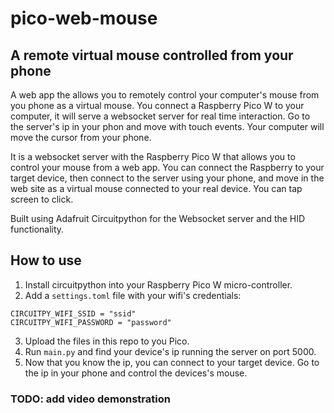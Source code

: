 # pico-web-mouse

## A remote virtual mouse controlled from your phone

A web app the allows you to remotely control your computer's mouse from you phone as a virtual mouse. You connect a Raspberry Pico W to your computer, it will serve a websocket server for real time interaction. Go to the server's ip in your phon and move with touch events. Your computer will move the cursor from your phone.

It is a websocket server with the Raspberry Pico W that allows you to control your mouse from a web app. You can connect the Raspberry to your target device, then connect to the server using your phone, and move in the web site as a virtual mouse connected to your real device. You can tap screen to click.

Built using Adafruit Circuitpython for the Websocket server and the HID functionality.

## How to use

1. Install circuitpython into your Raspberry Pico W micro-controller.
2. Add a `settings.toml` file with your wifi's credentials:

```
CIRCUITPY_WIFI_SSID = "ssid"
CIRCUITPY_WIFI_PASSWORD = "password"

```

3. Upload the files in this repo to you Pico.
4. Run `main.py` and find your device's ip running the server on port 5000.
5. Now that you know the ip, you can connect to your target device. Go to the ip in your phone and control the devices's mouse.

### TODO: add video demonstration
